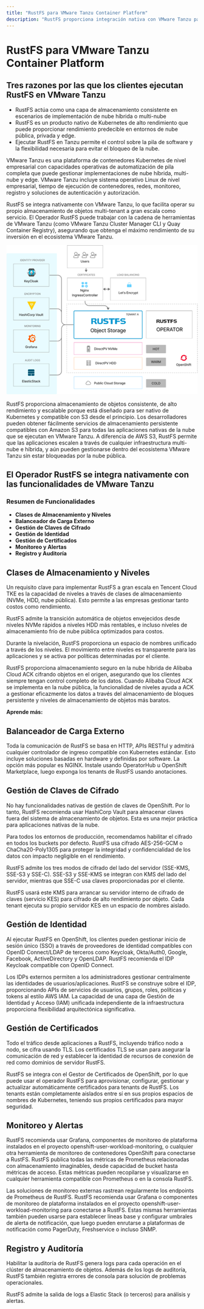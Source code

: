 ```yaml
---
title: "RustFS para VMware Tanzu Container Platform"
description: "RustFS proporciona integración nativa con VMware Tanzu para almacenamiento de objetos empresarial escalable y de alto rendimiento"
---
```


# RustFS para VMware Tanzu Container Platform

## Tres razones por las que los clientes ejecutan RustFS en VMware Tanzu

- RustFS actúa como una capa de almacenamiento consistente en escenarios de implementación de nube híbrida o multi-nube
- RustFS es un producto nativo de Kubernetes de alto rendimiento que puede proporcionar rendimiento predecible en entornos de nube pública, privada y edge.
- Ejecutar RustFS en Tanzu permite el control sobre la pila de software y la flexibilidad necesaria para evitar el bloqueo de la nube.

VMware Tanzu es una plataforma de contenedores Kubernetes de nivel empresarial con capacidades operativas de automatización de pila completa que puede gestionar implementaciones de nube híbrida, multi-nube y edge. VMware Tanzu incluye sistema operativo Linux de nivel empresarial, tiempo de ejecución de contenedores, redes, monitoreo, registro y soluciones de autenticación y autorización.

RustFS se integra nativamente con VMware Tanzu, lo que facilita operar su propio almacenamiento de objetos multi-tenant a gran escala como servicio. El Operador RustFS puede trabajar con la cadena de herramientas de VMware Tanzu (como VMware Tanzu Cluster Manager CLI y Quay Container Registry), asegurando que obtenga el máximo rendimiento de su inversión en el ecosistema VMware Tanzu.

![Diagrama de Arquitectura RustFS](images/sec1-1.png)

RustFS proporciona almacenamiento de objetos consistente, de alto rendimiento y escalable porque está diseñado para ser nativo de Kubernetes y compatible con S3 desde el principio. Los desarrolladores pueden obtener fácilmente servicios de almacenamiento persistente compatibles con Amazon S3 para todas las aplicaciones nativas de la nube que se ejecutan en VMware Tanzu. A diferencia de AWS S3, RustFS permite que las aplicaciones escalen a través de cualquier infraestructura multi-nube e híbrida, y aún pueden gestionarse dentro del ecosistema VMware Tanzu sin estar bloqueadas por la nube pública.

## El Operador RustFS se integra nativamente con las funcionalidades de VMware Tanzu

### Resumen de Funcionalidades

- **Clases de Almacenamiento y Niveles**
- **Balanceador de Carga Externo**
- **Gestión de Claves de Cifrado**
- **Gestión de Identidad**
- **Gestión de Certificados**
- **Monitoreo y Alertas**
- **Registro y Auditoría**

## Clases de Almacenamiento y Niveles

Un requisito clave para implementar RustFS a gran escala en Tencent Cloud TKE es la capacidad de niveles a través de clases de almacenamiento (NVMe, HDD, nube pública). Esto permite a las empresas gestionar tanto costos como rendimiento.

RustFS admite la transición automática de objetos envejecidos desde niveles NVMe rápidos a niveles HDD más rentables, e incluso niveles de almacenamiento frío de nube pública optimizados para costos.

Durante la nivelación, RustFS proporciona un espacio de nombres unificado a través de los niveles. El movimiento entre niveles es transparente para las aplicaciones y se activa por políticas determinadas por el cliente.

RustFS proporciona almacenamiento seguro en la nube híbrida de Alibaba Cloud ACK cifrando objetos en el origen, asegurando que los clientes siempre tengan control completo de los datos. Cuando Alibaba Cloud ACK se implementa en la nube pública, la funcionalidad de niveles ayuda a ACK a gestionar eficazmente los datos a través del almacenamiento de bloques persistente y niveles de almacenamiento de objetos más baratos.

**Aprende más:**

## Balanceador de Carga Externo

Toda la comunicación de RustFS se basa en HTTP, APIs RESTful y admitirá cualquier controlador de ingreso compatible con Kubernetes estándar. Esto incluye soluciones basadas en hardware y definidas por software. La opción más popular es NGINX. Instale usando OperatorHub u OpenShift Marketplace, luego exponga los tenants de RustFS usando anotaciones.

## Gestión de Claves de Cifrado

No hay funcionalidades nativas de gestión de claves de OpenShift. Por lo tanto, RustFS recomienda usar HashiCorp Vault para almacenar claves fuera del sistema de almacenamiento de objetos. Esta es una mejor práctica para aplicaciones nativas de la nube.

Para todos los entornos de producción, recomendamos habilitar el cifrado en todos los buckets por defecto. RustFS usa cifrado AES-256-GCM o ChaCha20-Poly1305 para proteger la integridad y confidencialidad de los datos con impacto negligible en el rendimiento.

RustFS admite los tres modos de cifrado del lado del servidor (SSE-KMS, SSE-S3 y SSE-C). SSE-S3 y SSE-KMS se integran con KMS del lado del servidor, mientras que SSE-C usa claves proporcionadas por el cliente.

RustFS usará este KMS para arrancar su servidor interno de cifrado de claves (servicio KES) para cifrado de alto rendimiento por objeto. Cada tenant ejecuta su propio servidor KES en un espacio de nombres aislado.

## Gestión de Identidad

Al ejecutar RustFS en OpenShift, los clientes pueden gestionar inicio de sesión único (SSO) a través de proveedores de identidad compatibles con OpenID Connect/LDAP de terceros como Keycloak, Okta/Auth0, Google, Facebook, ActiveDirectory y OpenLDAP. RustFS recomienda el IDP Keycloak compatible con OpenID Connect.

Los IDPs externos permiten a los administradores gestionar centralmente las identidades de usuarios/aplicaciones. RustFS se construye sobre el IDP, proporcionando APIs de servicios de usuarios, grupos, roles, políticas y tokens al estilo AWS IAM. La capacidad de una capa de Gestión de Identidad y Acceso (IAM) unificada independiente de la infraestructura proporciona flexibilidad arquitectónica significativa.

## Gestión de Certificados

Todo el tráfico desde aplicaciones a RustFS, incluyendo tráfico nodo a nodo, se cifra usando TLS. Los certificados TLS se usan para asegurar la comunicación de red y establecer la identidad de recursos de conexión de red como dominios de servidor RustFS.

RustFS se integra con el Gestor de Certificados de OpenShift, por lo que puede usar el operador RustFS para aprovisionar, configurar, gestionar y actualizar automáticamente certificados para tenants de RustFS. Los tenants están completamente aislados entre sí en sus propios espacios de nombres de Kubernetes, teniendo sus propios certificados para mayor seguridad.

## Monitoreo y Alertas

RustFS recomienda usar Grafana, componentes de monitoreo de plataforma instalados en el proyecto openshift-user-workload-monitoring, o cualquier otra herramienta de monitoreo de contenedores OpenShift para conectarse a RustFS. RustFS publica todas las métricas de Prometheus relacionadas con almacenamiento imaginables, desde capacidad de bucket hasta métricas de acceso. Estas métricas pueden recopilarse y visualizarse en cualquier herramienta compatible con Prometheus o en la consola RustFS.

Las soluciones de monitoreo externas rastrean regularmente los endpoints de Prometheus de RustFS. RustFS recomienda usar Grafana o componentes de monitoreo de plataforma instalados en el proyecto openshift-user-workload-monitoring para conectarse a RustFS. Estas mismas herramientas también pueden usarse para establecer líneas base y configurar umbrales de alerta de notificación, que luego pueden enrutarse a plataformas de notificación como PagerDuty, Freshservice o incluso SNMP.

## Registro y Auditoría

Habilitar la auditoría de RustFS genera logs para cada operación en el clúster de almacenamiento de objetos. Además de los logs de auditoría, RustFS también registra errores de consola para solución de problemas operacionales.

RustFS admite la salida de logs a Elastic Stack (o terceros) para análisis y alertas.

